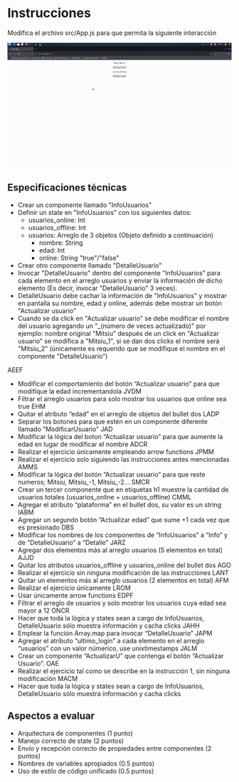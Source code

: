 # Instrucciones
Modifica el archivo src/App.js para que permita la siguiente interacción

![til](./demo.gif)

## Especificaciones técnicas
- Crear un componente llamado "InfoUsuarios"
- Definir un state en "InfoUsuarios" con los siguientes datos:
  - usuarios_online: Int
  - usuarios_offline: Int
  - usuarios: Arreglo de 3 objetos (Objeto definido a continuación)
    - nombre: String
    - edad: Int
    - online: String "true"/"false"
- Crear otro componente llamado "DetalleUsuario"
- Invocar "DetalleUsuario" dentro del componente "InfoUsuarios" para cada elemento en el arreglo usuarios y enviar la información de dicho elemento (Es decir, invocar "DetalleUsuario" 3 veces).
- DetalleUsuario debe cachar la información de "InfoUsuarios" y mostrar en pantalla su nombre, edad y online, además debe mostrar un botón "Actualizar usuario"
- Cuando se da click en "Actualizar usuario" se debe modificar el nombre del usuario agregando un "_(número de veces actualizado)" por ejemplo: nombre original "Mitsiu" después de un click en "Actualizar usuario" se modifica a "Mitsiu_1", si se dan dos clicks el nombre será "Mitsiu_2" (únicamente es requerido que se modifique el nombre en el componente "DetalleUsuario") 

AEEF
- Modificar el comportamiento del botón “Actualizar usuario” para que modifique la edad incrementandola
JVDM
- Filtrar el arreglo usuarios para solo mostrar los usuarios que online sea true
EHM
- Quitar el atributo “edad” en el arreglo de objetos del bullet dos
LADP
- Separar los botones para que estén en un componente diferente llamado “ModificarUsuario”
JAD
- Modificar la lógica del boton “Actualizar usuario” para que aumente la edad en lugar de modificar el nombre
ADCR
- Realizar el ejercicio únicamente empleando arrow functions
JPMM
- Realizar el ejercicio solo siguiendo las instrucciones antes mencionadas
AMMS
- Modificar la lógica del botón “Actualizar usuario” para que reste numeros; Mitsiu, Mitsiu_-1, Mitsiu_-2…
SMCR
- Crear un tercer componente que en etiquetas h1 muestre la cantidad de usuarios totales (usuarios_online + usuarios_offline)
CMML
- Agregar el atributo “plataforma” en el bullet dos, su valor es un string
IABM
- Agregar un segundo botón “Actualizar edad” que sume +1 cada vez que es presionado
DBS
- Modificar los nombres de los componentes de “InfoUsuarios” a “Info” y de “DetalleUsuario” a “Detalle”
JARZ
- Agregar dos elementos más al arreglo usuarios (5 elementos en total)
AJJD
- Quitar los atributos usuarios_offline y usuarios_online del bullet dos
AGO
- Realizar el ejercicio sin ninguna modificación de las instrucciones
LANT
- Quitar un elementos más al arreglo usuarios (2 elementos en total)
AFM
- Realizar el ejercicio únicamente 
LROM
- Usar únicamente arrow functions
EDPF
- Filtrar el arreglo de usuarios y solo mostrar los usuarios cuya edad sea mayor a 12
ONCR
- Hacer que toda la lógica y states sean a cargo de InfoUsuarios, DetalleUsuario sólo muestra información y cacha clicks
JAHH
- Emplear la función Array.map para invocar “DetalleUsuario”
JAPM
- Agregar el atributo “ultimo_login” a cada elemento en el arreglo “usuarios” con un valor númerico, use unixtimestamps
JALM
- Crear un componente “ActualizarU” que contenga el botón “Actualizar Usuario”.
OAE
- Realizar el ejercicio tal como se describe en la instrucción 1, sin ninguna modificación
MACM
- Hacer que toda la lógica y states sean a cargo de InfoUsuarios, DetalleUsuario sólo muestra información y cacha clicks

## Aspectos a evaluar
- Arquitectura de componentes (1 punto)
- Manejo correcto de state (2 puntos)
- Envío y recepción correcto de propiedades entre componentes (2 puntos)
- Nombres de variables apropiados (0.5 puntos)
- Uso de estilo de código unificado (0.5 puntos)
